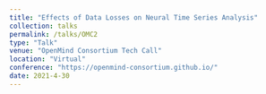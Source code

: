 ```yaml
---
title: "Effects of Data Losses on Neural Time Series Analysis"
collection: talks
permalink: /talks/OMC2
type: "Talk"
venue: "OpenMind Consortium Tech Call"
location: "Virtual"
conference: "https://openmind-consortium.github.io/"
date: 2021-4-30
---
```

